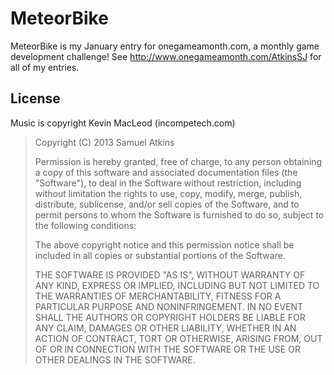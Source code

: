 MeteorBike
=============

MeteorBike is my January entry for onegameamonth.com, a monthly game development challenge!
See http://www.onegameamonth.com/AtkinsSJ for all of my entries.

License
-------

Music is copyright Kevin MacLeod (incompetech.com)

> Copyright (C) 2013 Samuel Atkins
> 
> Permission is hereby granted, free of charge, to any person obtaining a copy of this software and associated documentation files (the "Software"), to deal in the Software without restriction, including without limitation the rights to use, copy, modify, merge, publish, distribute, sublicense, and/or sell copies of the Software, and to permit persons to whom the Software is furnished to do so, subject to the following conditions:
> 
> The above copyright notice and this permission notice shall be included in all copies or substantial portions of the Software.
> 
> THE SOFTWARE IS PROVIDED "AS IS", WITHOUT WARRANTY OF ANY KIND, EXPRESS OR IMPLIED, INCLUDING BUT NOT LIMITED TO THE WARRANTIES OF MERCHANTABILITY, FITNESS FOR A PARTICULAR PURPOSE AND NONINFRINGEMENT. IN NO EVENT SHALL THE AUTHORS OR COPYRIGHT HOLDERS BE LIABLE FOR ANY CLAIM, DAMAGES OR OTHER LIABILITY, WHETHER IN AN ACTION OF CONTRACT, TORT OR OTHERWISE, ARISING FROM, OUT OF OR IN CONNECTION WITH THE SOFTWARE OR THE USE OR OTHER DEALINGS IN THE SOFTWARE.